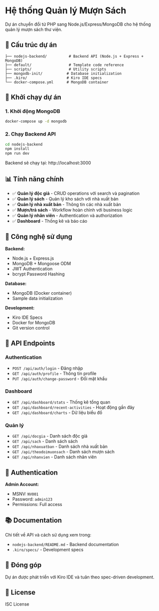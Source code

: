 # Hệ thống Quản lý Mượn Sách

Dự án chuyển đổi từ PHP sang Node.js/Express/MongoDB cho hệ thống quản lý mượn sách thư viện.

## 📁 Cấu trúc dự án

```
├── nodejs-backend/          # Backend API (Node.js + Express + MongoDB)
├── default/                 # Template code reference
├── scripts/                 # Utility scripts
├── mongodb-init/           # Database initialization
├── .kiro/                  # Kiro IDE specs
└── docker-compose.yml      # MongoDB container
```

## 🚀 Khởi chạy dự án

### 1. Khởi động MongoDB
```bash
docker-compose up -d mongodb
```

### 2. Chạy Backend API
```bash
cd nodejs-backend
npm install
npm run dev
```

Backend sẽ chạy tại: http://localhost:3000

## 📊 Tính năng chính

- ✅ **Quản lý độc giả** - CRUD operations với search và pagination
- ✅ **Quản lý sách** - Quản lý kho sách với nhà xuất bản
- ✅ **Quản lý nhà xuất bản** - Thông tin các nhà xuất bản
- ✅ **Mượn/trả sách** - Workflow hoàn chỉnh với business logic
- ✅ **Quản lý nhân viên** - Authentication và authorization
- ✅ **Dashboard** - Thống kê và báo cáo

## 🔧 Công nghệ sử dụng

**Backend:**
- Node.js + Express.js
- MongoDB + Mongoose ODM
- JWT Authentication
- bcrypt Password Hashing

**Database:**
- MongoDB (Docker container)
- Sample data initialization

**Development:**
- Kiro IDE Specs
- Docker for MongoDB
- Git version control

## 📝 API Endpoints

### Authentication
- `POST /api/auth/login` - Đăng nhập
- `GET /api/auth/profile` - Thông tin profile
- `PUT /api/auth/change-password` - Đổi mật khẩu

### Dashboard
- `GET /api/dashboard/stats` - Thống kê tổng quan
- `GET /api/dashboard/recent-activities` - Hoạt động gần đây
- `GET /api/dashboard/charts` - Dữ liệu biểu đồ

### Quản lý
- `GET /api/docgia` - Danh sách độc giả
- `GET /api/sach` - Danh sách sách
- `GET /api/nhaxuatban` - Danh sách nhà xuất bản
- `GET /api/theodoimuonsach` - Danh sách mượn sách
- `GET /api/nhanvien` - Danh sách nhân viên

## 🔐 Authentication

**Admin Account:**
- MSNV: `NV001`
- Password: `admin123`
- Permissions: Full access

## 📚 Documentation

Chi tiết về API và cách sử dụng xem trong:
- `nodejs-backend/README.md` - Backend documentation
- `.kiro/specs/` - Development specs

## 🤝 Đóng góp

Dự án được phát triển với Kiro IDE và tuân theo spec-driven development.

## 📄 License

ISC License